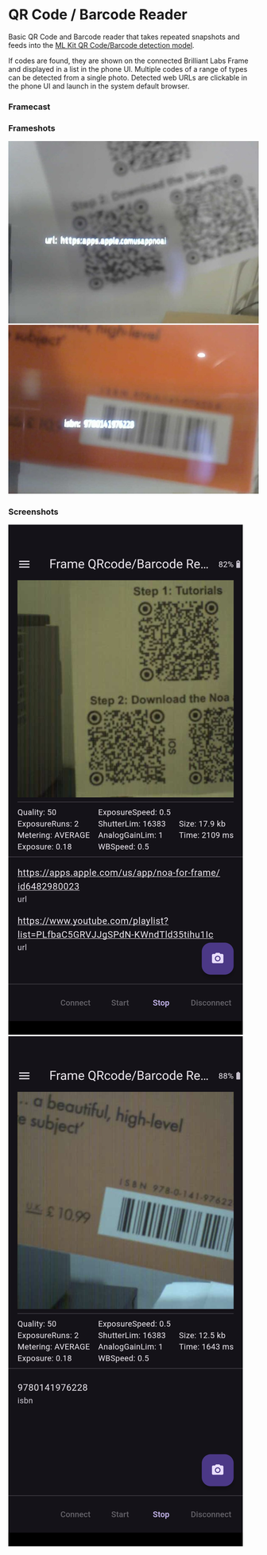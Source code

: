 # QR Code / Barcode Reader

Basic QR Code and Barcode reader that takes repeated snapshots and feeds into the [ML Kit QR Code/Barcode detection model](https://developers.google.com/ml-kit/vision/barcode-scanning).

If codes are found, they are shown on the connected Brilliant Labs Frame and displayed in a list in the phone UI. Multiple codes of a range of types can be detected from a single photo. Detected web URLs are clickable in the phone UI and launch in the system default browser.

### Framecast

### Frameshots
![frameshot1](docs/frameshot1.jpg)
![frameshot2](docs/frameshot2.jpg)

### Screenshots
![screenshot1](docs/screenshot1.png)
![screenshot2](docs/screenshot2.png)
